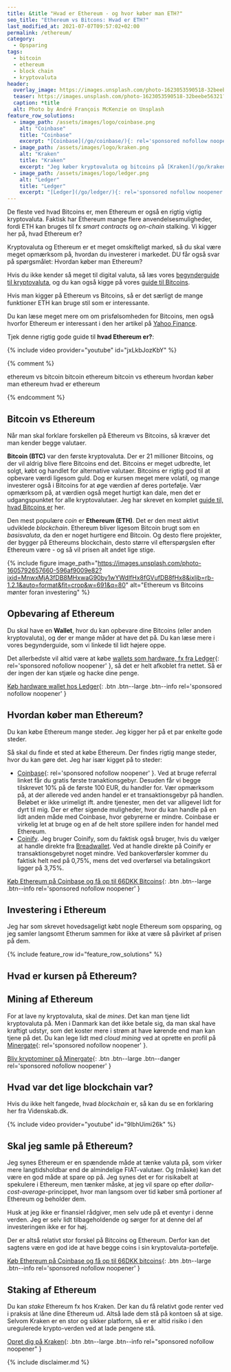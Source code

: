 ```yaml
---
title: &title "Hvad er Ethereum - og hvor køber man ETH?"
seo_title: "Ethereum vs Bitcons: Hvad er ETH?"
last_modified_at: 2021-07-07T09:57:02+02:00
permalink: /ethereum/
category:
  - Opsparing
tags:
  - bitcoin
  - ethereum
  - block chain
  - kryptovaluta
header:
  overlay_image: https://images.unsplash.com/photo-1623053590518-32beebe56321?ixid=MnwxMjA3fDB8MHxwaG90by1wYWdlfHx8fGVufDB8fHx8&ixlib=rb-1.2.1&auto=format&fit=crop&w=1900&q=80
  teaser: https://images.unsplash.com/photo-1623053590518-32beebe56321?ixid=MnwxMjA3fDB8MHxwaG90by1wYWdlfHx8fGVufDB8fHx8&ixlib=rb-1.2.1&auto=format&fit=crop&w=400&q=80
  caption: *title
  alt: Photo by André François McKenzie on Unsplash
feature_row_solutions:
  - image_path: /assets/images/logo/coinbase.png
    alt: "Coinbase"
    title: "Coinbase"
    excerpt: "[Coinbase](/go/coinbase/){: rel='sponsored nofollow noopener' } har et rigtig godt _Earn_-program, hvor jeg flere gange har lært meget om forskellige krypotvalutaer. Du får op til 66 DKK Bitcoins ved at købe på Coinbase med [mit link](/go/coinbase/){: rel='sponsored nofollow noopener' }."
  - image_path: /assets/images/logo/kraken.png
    alt: "Kraken"
    title: "Kraken"
    excerpt: "Jeg køber kryptovaluta og bitcoins på [Kraken](/go/kraken/){: rel='sponsored nofollow noopener' }, som er den billigeste kryptobørs, jeg har kunnet finde. Den er ret let at bruge."
  - image_path: /assets/images/logo/ledger.png
    alt: "Ledger"
    title: "Ledger"
    excerpt: "[Ledger](/go/ledger/){: rel='sponsored nofollow noopener' } er en hardware wallet til dine kryptovalutaer. Det er helt nødvendigt, hvis du tager sikkerheden seriøst."
---
```


De fleste ved hvad Bitcoins er, men Ethereum er også en rigtig vigtig kryptovaluta. Faktisk har Ethereum mange flere anvendelsesmuligheder, fordi ETH kan bruges til fx _smart contracts_ og _on-chain_ stalking. Vi kigger her på, hvad Ethereum er?

Kryptovaluta og Ethereum er et meget omskifteligt marked, så du skal være meget opmærksom på, hvordan du investerer i markedet. DU får også svar på spørgsmålet: Hvordan køber man Ethereum?

Hvis du ikke kender så meget til digital valuta, så læs vores [begynderguide til kryptovaluta](/kryptovaluta/), og du kan også kigge på vores [guide til Bitcoins](/bitcoins/).

Hvis man kigger på Ethereum vs Bitcoins, så er det særligt de mange funktioner ETH kan bruge stil som er interessante.

Du kan læse meget mere om om prisfølsomheden for Bitcoins, men også hvorfor Ethereum er interessant i den her artikel på [Yahoo Finance](https://finance.yahoo.com/news/bitcoin-could-boom-430-ethereum-133606997.html).

Tjek denne rigtig gode guide til **hvad Ethereum er?**:

{% include video provider="youtube" id="jxLkbJozKbY" %}

{% comment %}

ethereum vs bitcoin
bitcoin ethereum
bitcoin vs ethereum
hvordan køber man ethereum
hvad er ethereum

{% endcomment %}

## Bitcoin vs Ethereum

Når man skal forklare forskellen på Ethereum vs Bitcoins, så kræver det man kender begge valutaer.

**Bitcoin (BTC)** var den første kryptovaluta. Der er 21 millioner Bitcoins, og der vil aldrig blive flere Bitcoins end det. Bitcoins er meget udbredte, let solgt, købt og handlet for alternative valutaer. Bitcoins er rigtig god til at opbevare værdi ligesom guld. Dog er kursen meget mere volatil, og mange investerer også i Bitcoins for at øge værdien af deres portefølje. Vær opmærksom på, at værdien også meget hurtigt kan dale, men det er udgangspunktet for alle kryptovalutaer. Jeg har skrevet en komplet [guide til, hvad Bitcoins er](/bitcoins/) her.

Den mest populære _coin_ er **Ethereum (ETH)**. Det er den mest aktivt udviklede _blockchain_. Ethereum bliver ligesom Bitcoin brugt som en _basisvaluta_, da den er noget hurtigere end Bitcoin. Og desto flere projekter, der bygger på Ethereums blockchain, desto større vil efterspørgslen efter Ethereum være - og så vil prisen alt andet lige stige.

{% include figure image_path="https://images.unsplash.com/photo-1605792657660-596af9009e82?ixid=MnwxMjA3fDB8MHxwaG90by1wYWdlfHx8fGVufDB8fHx8&ixlib=rb-1.2.1&auto=format&fit=crop&w=691&q=80" alt="Ethereum vs Bitcoins mønter foran investering" %}

## Opbevaring af Ethereum

Du skal have en **Wallet**, hvor du kan opbevare dine Bitcoins (eller anden kryptovaluta), og der er mange måder at have det på. Du kan læse mere i vores begynderguide, som vi linkede til lidt højere oppe.

Det allerbedste vil altid være at købe [wallets som hardware, fx fra Ledger](/go/ledger/){: rel='sponsored nofollow noopener' }, så det er helt afkoblet fra nettet. Så er der ingen der kan stjæle og hacke dine penge.

[Køb hardware wallet hos Ledger](/go/ledger/){: .btn .btn--large .btn--info rel='sponsored nofollow noopener' }

## Hvordan køber man Ethereum?

Du kan købe Ethereum mange steder. Jeg kigger her på et par enkelte gode steder.

Så skal du finde et sted at købe Ethereum. Der findes rigtig mange steder, hvor du kan gøre det. Jeg har især kigget på to steder:

- [Coinbase](/go/coinbase/){: rel='sponsored nofollow noopener' }. Ved at bruge referral linket får du gratis første tranaktionsgebyr. Desuden får vi begge tilskrevet 10% på de første 100 EUR, du handler for. Vær opmærksom på, at der allerede ved anden handel er et transaktionsgebyr på handlen. Beløbet er ikke urimeligt ift. andre tjenester, men det var alligevel lidt for dyrt til mig. Der er efter sigende muligheder, hvor du kan handle på en lidt anden måde med Coinbase, hvor gebyrerne er mindre. Coinbase er virkelig let at bruge og en af de helt store spillere inden for handel med Ethereum.
- [Coinify](https://coinify.com/). Jeg bruger Coinify, som du faktisk også bruger, hvis du vælger at handle direkte fra [Breadwallet](https://brd.com/). Ved at handle direkte på Coinify er transaktionsgebyret noget mindre. Ved bankoverførsler kommer du faktisk helt ned på 0,75%, mens det ved overførsel via betalingskort ligger på 3,75%. 

[Køb Ethereum på Coinbase og få op til 66DKK Bitcoins](/go/coinbase/){: .btn .btn--large .btn--info rel='sponsored nofollow noopener' }

## Investering i Ethereum

Jeg har som skrevet hovedsageligt købt nogle Ethereum som opsparing, og jeg samler langsomt Etherum sammen for ikke at være så påvirket af prisen på dem.

{% include feature_row id="feature_row_solutions" %}

## Hvad er kursen på Ethereum?

<script type="text/javascript" src="https://files.coinmarketcap.com/static/widget/currency.js"></script><div class="coinmarketcap-currency-widget" data-currencyid="3" data-base="EUR" data-secondary="" data-ticker="true" data-rank="false" data-marketcap="false" data-volume="false" data-statsticker="true" data-stats="USD"></div>

## Mining af Ethereum

For at lave ny kryptovaluta, skal de _mines_. Det kan man tjene lidt kryptovaluta på. Men i Danmark kan det ikke betale sig, da man skal have kraftigt udstyr, som det koster mere i strøm at have kørende end man kan tjene på det. Du kan lege lidt med _cloud mining_ ved at oprette en profil på [Minergate](/go/minergate/){: rel='sponsored nofollow noopener' }.

[Bliv kryptominer på Minergate](/go/minergate/){: .btn .btn--large .btn--danger rel='sponsored nofollow noopener' }

## Hvad var det lige blockchain var?

Hvis du ikke helt fangede, hvad _blockchain_ er, så kan du se en forklaring her fra Videnskab.dk.

{% include video provider="youtube" id="9lbhUimi26k" %}

## Skal jeg samle på Ethereum?

Jeg synes Ethereum er en spændende måde at tænke valuta på, som virker mere langtidsholdbar end de almindelige FIAT-valutaer. Og (måske) kan det være en god måde at spare op på. Jeg synes det er for risikabelt at spekulere i Ethereum, men tænker måske, at jeg vil spare op efter _dollar-cost-average_-princippet, hvor man langsom over tid køber små portioner af Ethereum og beholder dem.

Husk at jeg ikke er finansiel rådgiver, men selv ude på et eventyr i denne verden. Jeg er selv lidt tilbageholdende og sørger for at denne del af investeringen ikke er for høj.

Der er altså relativt stor forskel på Bitcoins og Ethereum. Derfor kan det sagtens være en god ide at have begge coins i sin kryptovaluta-portefølje.

[Køb Ethereum på Coinbase og få op til 66DKK bitcoins](/go/coinbase/){: .btn .btn--large .btn--info rel='sponsored nofollow noopener' }

## Staking af Ethereum

Du kan _stake_ Ethereum fx hos Kraken. Der kan du få relativt gode renter ved i praksis at låne dine Ethereum ud. Altså lade dem stå på kontoen så at sige. Selvom Kraken er en stor og sikker platform, så er er altid risiko i den uregulerede krypto-verden ved at lade pengene stå. 

[Opret dig på Kraken](/go/kraken/){: .btn .btn--large .btn--info rel="sponsored nofollow noopener" }

{% include disclaimer.md %}
